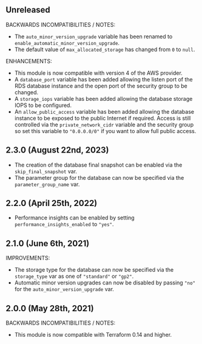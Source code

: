 ## Unreleased

BACKWARDS INCOMPATIBILITIES / NOTES:

* The `auto_minor_version_upgrade` variable has been renamed to 
  `enable_automatic_minor_version_upgrade`.
* The default value of `max_allocated_storage` has changed from `0` to `null`.  

ENHANCEMENTS:

* This module is now compatible with version 4 of the AWS provider.
* A `database_port` variable has been added allowing the listen port of the
  RDS database instance and the open port of the security group to be changed.
* A `storage_iops` variable has been added allowing the database storage IOPS
  to be configured.
* An `allow_public_access` variable has been added allowing the database
  instance to be exposed to the public Internet if required. Access is still
  controlled via the `private_network_cidr` variable and the security group so
  set this variable to `"0.0.0.0/0"` if you want to allow full public access.

## 2.3.0 (August 22nd, 2023)
* The creation of the database final snapshot can be enabled via the `skip_final_snapshot` var.
* The parameter group for the database can now be specified via the `parameter_group_name` var.

## 2.2.0 (April 25th, 2022)
* Performance insights can be enabled by setting `performance_insights_enabled` to `"yes"`.

## 2.1.0 (June 6th, 2021)

IMPROVEMENTS:

* The storage type for the database can now be specified via the `storage_type`
  var as one of `"standard"` or `"gp2"`.
* Automatic minor version upgrades can now be disabled by passing `"no"` for
  the `auto_minor_version_upgrade` var.

## 2.0.0 (May 28th, 2021)

BACKWARDS INCOMPATIBILITIES / NOTES:

* This module is now compatible with Terraform 0.14 and higher.
